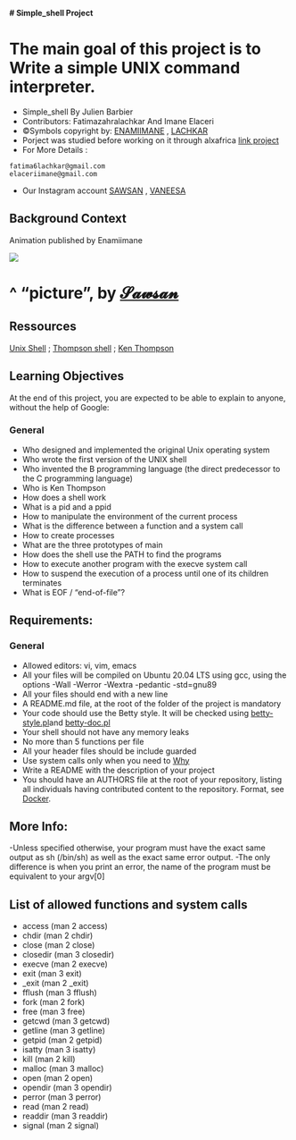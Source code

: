 
**# Simple_shell Project**

The main goal of this project is to Write a simple UNIX command interpreter.
================

-   Simple_shell By Julien Barbier
-   Contributors: Fatimazahralachkar And Imane Elaceri 
-   ©Symbols copyright by: [ENAMIIMANE](https://github.com/Imane47250) , [LACHKAR](https://github.com/Fatimazahralachkar)
-   Porject was studied before working on it through alxafrica [link project](https://intranet.alxswe.com/projects/235)
-   For More Details :
```
fatima6lachkar@gmail.com
elaceriimane@gmail.com
``` 
-   Our Instagram account [SAWSAN](https://www.instagram.com/imane_elaceri/) , [VANEESA](https://www.instagram.com/fatimaezzahra_lachkar/)

Background Context 
------------------
Animation published by Enamiimane


![](https://media3.giphy.com/media/1kSHxVir3LQ229zXQu/giphy.gif?cid=6c09b952bl7gvjdpzd8abem022merpy87jaxmo5hfosy43jp&ep=v1_internal_gif_by_id&rid=giphy.gif&ct=g)

^ “picture”, by [𝓢𝓪𝔀𝓼𝓪𝓷](https://www.instagram.com/imane_elaceri/")
================

## Ressources

[Unix Shell](https://en.wikipedia.org/wiki/Unix_shell)  ;
[Thompson shell](https://en.wikipedia.org/wiki/Thompson_shell) ;
[Ken Thompson](https://en.wikipedia.org/wiki/Ken_Thompson)

## Learning Objectives
At the end of this project, you are expected to be able to explain to anyone, without the help of Google:

### General

- Who designed and implemented the original Unix operating system
- Who wrote the first version of the UNIX shell
- Who invented the B programming language (the direct predecessor to the C programming language)
- Who is Ken Thompson
- How does a shell work
- What is a pid and a ppid
- How to manipulate the environment of the current process
- What is the difference between a function and a system call
- How to create processes
- What are the three prototypes of main
- How does the shell use the PATH to find the programs
- How to execute another program with the execve system call
- How to suspend the execution of a process until one of its children terminates
- What is EOF / “end-of-file”?

## Requirements:

### General
- Allowed editors: vi, vim, emacs
- All your files will be compiled on Ubuntu 20.04 LTS using gcc, using the options -Wall -Werror -Wextra -pedantic -std=gnu89
- All your files should end with a new line
- A README.md file, at the root of the folder of the project is mandatory
- Your code should use the Betty style. It will be checked using [betty-style.pl](https://github.com/alx-tools/Betty/blob/master/betty-style.pl)and  [ betty-doc.pl](https://github.com/alx-tools/Betty/blob/master/betty-doc.pl)
- Your shell should not have any memory leaks
- No more than 5 functions per file
- All your header files should be include guarded
- Use system calls only when you need to [Why](https://www.quora.com/Why-are-system-calls-expensive-in-operating-systems)
- Write a README with the description of your project
- You should have an AUTHORS file at the root of your repository, listing all individuals having contributed content to the repository. Format, see [Docker](https://github.com/moby/moby/blob/master/AUTHORS).

## More Info:


-Unless specified otherwise, your program must have the exact same output as sh (/bin/sh) as well as the exact same error output.
-The only difference is when you print an error, the name of the program must be equivalent to your argv[0]

## List of allowed functions and system calls

* access (man 2 access)
* chdir (man 2 chdir)
* close (man 2 close)
* closedir (man 3 closedir)
* execve (man 2 execve)
* exit (man 3 exit)
* _exit (man 2 _exit)
* fflush (man 3 fflush)
* fork (man 2 fork)
* free (man 3 free)
* getcwd (man 3 getcwd)
* getline (man 3 getline)
* getpid (man 2 getpid)
* isatty (man 3 isatty)
* kill (man 2 kill)
* malloc (man 3 malloc)
* open (man 2 open)
* opendir (man 3 opendir)
* perror (man 3 perror)
* read (man 2 read)
* readdir (man 3 readdir)
* signal (man 2 signal)

